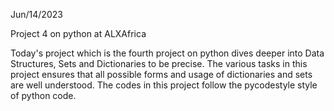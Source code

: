 Jun/14/2023

Project 4 on python at ALXAfrica

Today's project which is the fourth project on python dives deeper into Data Structures, Sets and Dictionaries to be precise.
The various tasks in this project ensures that all possible forms and usage of dictionaries and sets are well understood.
The codes in this project follow the pycodestyle style of python code.
